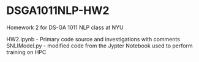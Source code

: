 # DSGA1011NLP-HW2
Homework 2 for DS-GA 1011 NLP class at NYU

HW2.ipynb - Primary code source and investigations with comments
SNLIModel.py - modified code from the Jypter Notebook used to perform training on HPC


